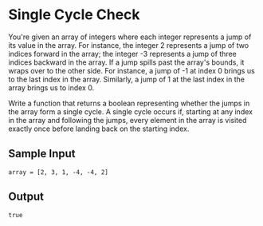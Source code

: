 # Single Cycle Check
You're given an array of integers where each integer represents a jump of its value in the array. For instance, the integer 2 represents a jump of two indices forward in the array; the integer -3 represents a jump of three indices backward in the array.
If a jump spills past the array's bounds, it wraps over to the other side. For instance, a jump of -1 at index 0 brings us to the last index in the array. Similarly, a jump of 1 at the last index in the array brings us to index 0.

Write a function that returns a boolean representing whether the jumps in the array form a single cycle. A single cycle occurs if, starting at any index in the array and following the jumps, every element in the array is visited exactly once before landing back on the starting index.

## Sample Input
`array = [2, 3, 1, -4, -4, 2]`
## Output
`true`
